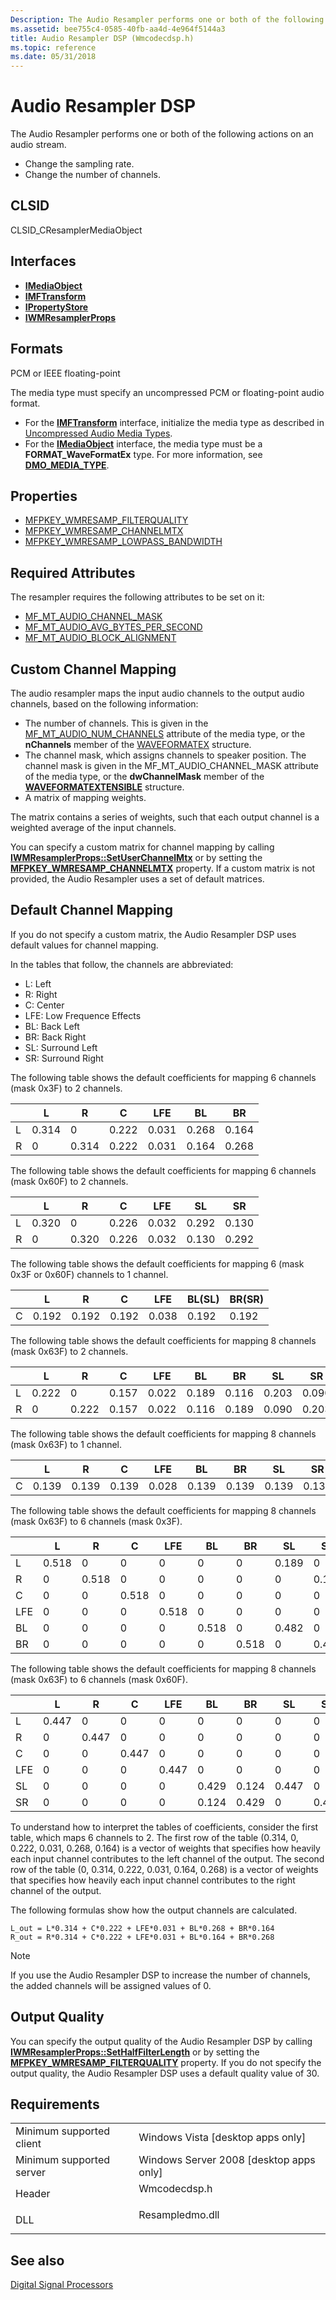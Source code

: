 ```yaml
---
Description: The Audio Resampler performs one or both of the following actions on an audio stream.Change the sampling rate.Change the number of channels.
ms.assetid: bee755c4-0585-40fb-aa4d-4e964f5144a3
title: Audio Resampler DSP (Wmcodecdsp.h)
ms.topic: reference
ms.date: 05/31/2018
---
```


# Audio Resampler DSP

The Audio Resampler performs one or both of the following actions on an audio stream.

-   Change the sampling rate.
-   Change the number of channels.

## CLSID

CLSID\_CResamplerMediaObject

## Interfaces

-   [**IMediaObject**](https://docs.microsoft.com/windows/desktop/api/mediaobj/nn-mediaobj-imediaobject)
-   [**IMFTransform**](/windows/desktop/api/mftransform/nn-mftransform-imftransform)
-   [**IPropertyStore**](https://msdn.microsoft.com/en-us/library/Bb761474(v=VS.85).aspx)
-   [**IWMResamplerProps**](/windows/desktop/api/wmcodecdsp/nn-wmcodecdsp-iwmresamplerprops)

## Formats

PCM or IEEE floating-point

The media type must specify an uncompressed PCM or floating-point audio format.

-   For the [**IMFTransform**](/windows/desktop/api/mftransform/nn-mftransform-imftransform) interface, initialize the media type as described in [Uncompressed Audio Media Types](uncompressed-audio-media-types.md).
-   For the [**IMediaObject**](https://docs.microsoft.com/windows/desktop/api/mediaobj/nn-mediaobj-imediaobject) interface, the media type must be a **FORMAT\_WaveFormatEx** type. For more information, see [**DMO\_MEDIA\_TYPE**](https://docs.microsoft.com/previous-versions/windows/desktop/api/mediaobj/ns-mediaobj-dmo_media_type).

## Properties

-   [MFPKEY\_WMRESAMP\_FILTERQUALITY](mfpkey-wmresamp-filterquality.md)
-   [MFPKEY\_WMRESAMP\_CHANNELMTX](mfpkey-wmresamp-channelmtx.md)
-   [MFPKEY\_WMRESAMP\_LOWPASS\_BANDWIDTH](mfpkey-wmresamp-lowpass-bandwidth.md)

## Required Attributes

The resampler requires the following attributes to be set on it:

-   [MF\_MT\_AUDIO\_CHANNEL\_MASK](mf-mt-audio-channel-mask-attribute.md)
-   [MF\_MT\_AUDIO\_AVG\_BYTES\_PER\_SECOND](mf-mt-audio-avg-bytes-per-second-attribute.md)
-   [MF\_MT\_AUDIO\_BLOCK\_ALIGNMENT](mf-mt-audio-block-alignment-attribute.md)

## Custom Channel Mapping

The audio resampler maps the input audio channels to the output audio channels, based on the following information:

-   The number of channels. This is given in the [MF\_MT\_AUDIO\_NUM\_CHANNELS](mf-mt-audio-num-channels-attribute.md) attribute of the media type, or the **nChannels** member of the [WAVEFORMATEX](mf-mt-audio-prefer-waveformatex-attribute.md) structure.
-   The channel mask, which assigns channels to speaker position. The channel mask is given in the MF\_MT\_AUDIO\_CHANNEL\_MASK attribute of the media type, or the **dwChannelMask** member of the [**WAVEFORMATEXTENSIBLE**](https://docs.microsoft.com/windows/desktop/api/mmreg/ns-mmreg-waveformatextensible) structure.
-   A matrix of mapping weights.

The matrix contains a series of weights, such that each output channel is a weighted average of the input channels.

You can specify a custom matrix for channel mapping by calling [**IWMResamplerProps::SetUserChannelMtx**](/windows/desktop/api/wmcodecdsp/nf-wmcodecdsp-iwmresamplerprops-setuserchannelmtx) or by setting the [**MFPKEY\_WMRESAMP\_CHANNELMTX**](mfpkey-wmresamp-channelmtx.md) property. If a custom matrix is not provided, the Audio Resampler uses a set of default matrices.

## Default Channel Mapping

If you do not specify a custom matrix, the Audio Resampler DSP uses default values for channel mapping.

In the tables that follow, the channels are abbreviated:

-   L: Left
-   R: Right
-   C: Center
-   LFE: Low Frequence Effects
-   BL: Back Left
-   BR: Back Right
-   SL: Surround Left
-   SR: Surround Right

The following table shows the default coefficients for mapping 6 channels (mask 0x3F) to 2 channels.



|     | L     | R     | C     | LFE   | BL    | BR    |
|-----|-------|-------|-------|-------|-------|-------|
| L   | 0.314 | 0     | 0.222 | 0.031 | 0.268 | 0.164 |
| R   | 0     | 0.314 | 0.222 | 0.031 | 0.164 | 0.268 |



 

The following table shows the default coefficients for mapping 6 channels (mask 0x60F) to 2 channels.



|     | L     | R     | C     | LFE   | SL    | SR    |
|-----|-------|-------|-------|-------|-------|-------|
| L   | 0.320 | 0     | 0.226 | 0.032 | 0.292 | 0.130 |
| R   | 0     | 0.320 | 0.226 | 0.032 | 0.130 | 0.292 |



 

The following table shows the default coefficients for mapping 6 (mask 0x3F or 0x60F) channels to 1 channel.



|     | L     | R     | C     | LFE   | BL(SL) | BR(SR) |
|-----|-------|-------|-------|-------|--------|--------|
| C   | 0.192 | 0.192 | 0.192 | 0.038 | 0.192  | 0.192  |



 

The following table shows the default coefficients for mapping 8 channels (mask 0x63F) to 2 channels.



|     | L     | R     | C     | LFE   | BL    | BR    | SL    | SR    |
|-----|-------|-------|-------|-------|-------|-------|-------|-------|
| L   | 0.222 | 0     | 0.157 | 0.022 | 0.189 | 0.116 | 0.203 | 0.090 |
| R   | 0     | 0.222 | 0.157 | 0.022 | 0.116 | 0.189 | 0.090 | 0.203 |



 

The following table shows the default coefficients for mapping 8 channels (mask 0x63F) to 1 channel.



|     | L     | R     | C     | LFE   | BL    | BR    | SL    | SR    |
|-----|-------|-------|-------|-------|-------|-------|-------|-------|
| C   | 0.139 | 0.139 | 0.139 | 0.028 | 0.139 | 0.139 | 0.139 | 0.139 |



 

The following table shows the default coefficients for mapping 8 channels (mask 0x63F) to 6 channels (mask 0x3F).



|     | L     | R     | C     | LFE   | BL    | BR    | SL    | SR    |
|-----|-------|-------|-------|-------|-------|-------|-------|-------|
| L   | 0.518 | 0     | 0     | 0     | 0     | 0     | 0.189 | 0     |
| R   | 0     | 0.518 | 0     | 0     | 0     | 0     | 0     | 0.189 |
| C   | 0     | 0     | 0.518 | 0     | 0     | 0     | 0     | 0     |
| LFE | 0     | 0     | 0     | 0.518 | 0     | 0     | 0     | 0     |
| BL  | 0     | 0     | 0     | 0     | 0.518 | 0     | 0.482 | 0     |
| BR  | 0     | 0     | 0     | 0     | 0     | 0.518 | 0     | 0.482 |



 

The following table shows the default coefficients for mapping 8 channels (mask 0x63F) to 6 channels (mask 0x60F).



|     | L     | R     | C     | LFE   | BL    | BR    | SL    | SR    |
|-----|-------|-------|-------|-------|-------|-------|-------|-------|
| L   | 0.447 | 0     | 0     | 0     | 0     | 0     | 0     | 0     |
| R   | 0     | 0.447 | 0     | 0     | 0     | 0     | 0     | 0     |
| C   | 0     | 0     | 0.447 | 0     | 0     | 0     | 0     | 0     |
| LFE | 0     | 0     | 0     | 0.447 | 0     | 0     | 0     | 0     |
| SL  | 0     | 0     | 0     | 0     | 0.429 | 0.124 | 0.447 | 0     |
| SR  | 0     | 0     | 0     | 0     | 0.124 | 0.429 | 0     | 0.447 |



 

To understand how to interpret the tables of coefficients, consider the first table, which maps 6 channels to 2. The first row of the table (0.314, 0, 0.222, 0.031, 0.268, 0.164) is a vector of weights that specifies how heavily each input channel contributes to the left channel of the output. The second row of the table (0, 0.314, 0.222, 0.031, 0.164, 0.268) is a vector of weights that specifies how heavily each input channel contributes to the right channel of the output.

The following formulas show how the output channels are calculated.

``` syntax
L_out = L*0.314 + C*0.222 + LFE*0.031 + BL*0.268 + BR*0.164 
R_out = R*0.314 + C*0.222 + LFE*0.031 + BL*0.164 + BR*0.268
```

> [!Note]  
> If you use the Audio Resampler DSP to increase the number of channels, the added channels will be assigned values of 0.

 

## Output Quality

You can specify the output quality of the Audio Resampler DSP by calling [**IWMResamplerProps::SetHalfFilterLength**](/windows/desktop/api/wmcodecdsp/nf-wmcodecdsp-iwmresamplerprops-sethalffilterlength) or by setting the [**MFPKEY\_WMRESAMP\_FILTERQUALITY**](mfpkey-wmresamp-filterquality.md) property. If you do not specify the output quality, the Audio Resampler DSP uses a default quality value of 30.

## Requirements



|                                     |                                                                                            |
|-------------------------------------|--------------------------------------------------------------------------------------------|
| Minimum supported client<br/> | Windows Vista \[desktop apps only\]<br/>                                             |
| Minimum supported server<br/> | Windows Server 2008 \[desktop apps only\]<br/>                                       |
| Header<br/>                   | <dl> <dt>Wmcodecdsp.h</dt> </dl>    |
| DLL<br/>                      | <dl> <dt>Resampledmo.dll</dt> </dl> |



## See also

<dl> <dt>

[Digital Signal Processors](windowsmediadigitalsignalprocessors.md)
</dt> </dl>

 

 




